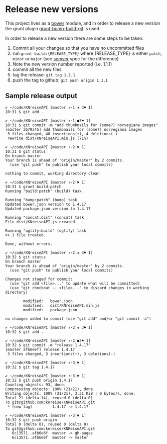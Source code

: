 Release new versions
====================

This project lives as a [bower][bower] module, and in order to release a new version
the grunt plugin [grunt-bump-build-git][grunt-bump-build-git] is used.

In order to release a new version there are some steps to be taken:

1. Commit all your changes so that you have no uncommitted files 
2. run ```grunt build:{RELEASE_TYPE}``` where {RELEASE_TYPE} is either ```patch```, ```minor``` or ```major``` (see [semver][semver] spec for the difference)
3. Note the new version number reported (i.e. 1.1.1)
4. commit all the new files
5. tag the release: ```git tag 1.1.1```
6. push the tag to github: ```git push origin 1.1.1```

[bower]: http://bower.io
[grunt-bump-build-git]: https://github.com/blueimp/grunt-bump-build-git
[semver]: http://semver.org


Sample release output
---------------------

    ✔ ~/code/KNreiseAPI [master ↑·1|✚ 3⚑ 1] 
    10:31 $ git add .
    
    ✔ ~/code/KNreiseAPI [master ↑·1|●3⚑ 1] 
    10:31 $ git commit -m "add thumbnails for (some?) norvegiana images"
    [master 3679345] add thumbnails for (some?) norvegiana images
     3 files changed, 40 insertions(+), 4 deletions(-)
     rewrite dist/KNreiseAPI.min.js (71%)
    
    ✔ ~/code/KNreiseAPI [master ↑·2|⚑ 1] 
    10:31 $ git status
    On branch master
    Your branch is ahead of 'origin/master' by 2 commits.
      (use "git push" to publish your local commits)

    nothing to commit, working directory clean
    
    ✔ ~/code/KNreiseAPI [master ↑·2|⚑ 1] 
    10:31 $ grunt build:patch
    Running "build:patch" (build) task

    Running "bump:patch" (bump) task
    Updated bower.json version to 1.4.17
    Updated package.json version to 1.4.17

    Running "concat:dist" (concat) task
    File dist/KNreiseAPI.js created.

    Running "uglify:build" (uglify) task
    >> 1 file created.

    Done, without errors.
    
    ✔ ~/code/KNreiseAPI [master ↑·2|✚ 3⚑ 1] 
    10:32 $ git status
    On branch master
    Your branch is ahead of 'origin/master' by 2 commits.
      (use "git push" to publish your local commits)

    Changes not staged for commit:
      (use "git add <file>..." to update what will be committed)
      (use "git checkout -- <file>..." to discard changes in working directory)

            modified:   bower.json
            modified:   dist/KNreiseAPI.min.js
            modified:   package.json

    no changes added to commit (use "git add" and/or "git commit -a")
    
    ✔ ~/code/KNreiseAPI [master ↑·2|✚ 3⚑ 1] 
    10:32 $ git add .
    
    ✔ ~/code/KNreiseAPI [master ↑·2|●3⚑ 1] 
    10:32 $ git commit -m "release 1.4.17"
    [master afb6e6f] release 1.4.17
     3 files changed, 3 insertions(+), 3 deletions(-)
    
    ✔ ~/code/KNreiseAPI [master ↑·3|⚑ 1] 
    10:32 $ git tag 1.4.17
    
    ✔ ~/code/KNreiseAPI [master ↑·3|⚑ 1] 
    10:32 $ git push origin 1.4.17
    Counting objects: 93, done.
    Compressing objects: 100% (21/21), done.
    Writing objects: 100% (21/21), 3.31 KiB | 0 bytes/s, done.
    Total 21 (delta 14), reused 0 (delta 0)
    To git@github.com:knreise/KNReiseAPI.git
     * [new tag]         1.4.17 -> 1.4.17
    
    ✔ ~/code/KNreiseAPI [master ↑·3|⚑ 1] 
    10:32 $ git push origin 
    Total 0 (delta 0), reused 0 (delta 0)
    To git@github.com:knreise/KNReiseAPI.git
       6c13571..afb6e6f  master -> gh-pages
       6c13571..afb6e6f  master -> master
